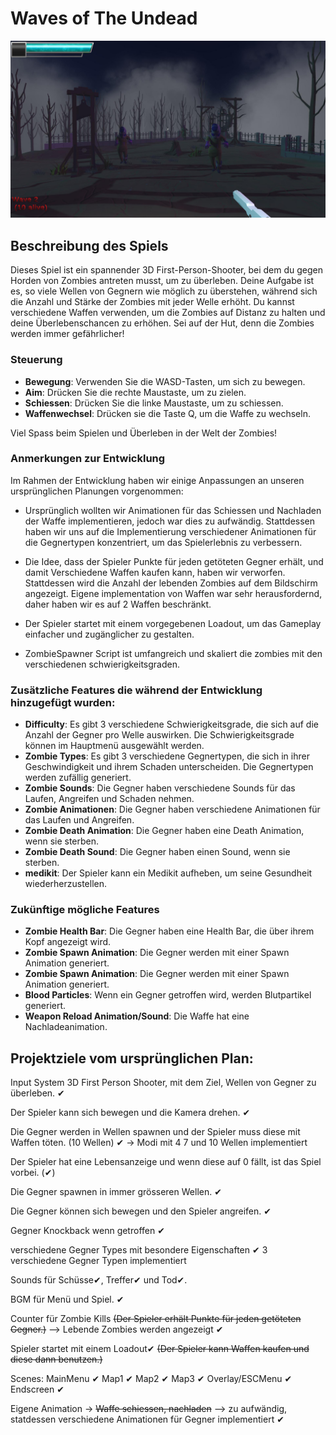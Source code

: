 ﻿# Waves of The Undead
![Game Screenshot](Assets/Materials/Textures/Game.jpg)
## Beschreibung des Spiels
Dieses Spiel ist ein spannender 3D First-Person-Shooter, bei dem du gegen Horden von Zombies antreten musst, um zu überleben. Deine Aufgabe ist es, so viele Wellen von Gegnern wie möglich zu überstehen, während sich die Anzahl und Stärke der Zombies mit jeder Welle erhöht. Du kannst verschiedene Waffen verwenden, um die Zombies auf Distanz zu halten und deine Überlebenschancen zu erhöhen. Sei auf der Hut, denn die Zombies werden immer gefährlicher!


### Steuerung

- **Bewegung**: Verwenden Sie die WASD-Tasten, um sich zu bewegen.
- **Aim**: Drücken Sie die rechte Maustaste, um zu zielen.
- **Schiessen**: Drücken Sie die linke Maustaste, um zu schiessen.
- **Waffenwechsel**: Drücken sie die Taste Q, um die Waffe zu wechseln.

Viel Spass beim Spielen und Überleben in der Welt der Zombies!

### Anmerkungen zur Entwicklung
Im Rahmen der Entwicklung haben wir einige Anpassungen an unseren ursprünglichen Planungen vorgenommen:

- Ursprünglich wollten wir Animationen für das Schiessen und Nachladen der Waffe implementieren, jedoch war dies zu aufwändig. Stattdessen haben wir uns auf die Implementierung verschiedener Animationen für die Gegnertypen konzentriert, um das Spielerlebnis zu verbessern.

- Die Idee, dass der Spieler Punkte für jeden getöteten Gegner erhält, und damit Verschiedene Waffen kaufen kann, haben wir verworfen. Stattdessen wird die Anzahl der lebenden Zombies auf dem Bildschirm angezeigt. Eigene implementation von Waffen war sehr herausfordernd, daher haben wir es auf 2 Waffen beschränkt.

- Der Spieler startet mit einem vorgegebenen Loadout, um das Gameplay einfacher und zugänglicher zu gestalten.

- ZombieSpawner Script ist umfangreich und skaliert die zombies mit den verschiedenen schwierigkeitsgraden.


### Zusätzliche Features die während der Entwicklung hinzugefügt wurden:

 - **Difficulty**: Es gibt 3 verschiedene Schwierigkeitsgrade, die sich auf die Anzahl der Gegner pro Welle auswirken. Die Schwierigkeitsgrade können im Hauptmenü ausgewählt werden.
 - **Zombie Types**: Es gibt 3 verschiedene Gegnertypen, die sich in ihrer Geschwindigkeit und ihrem Schaden unterscheiden. Die Gegnertypen werden zufällig generiert.
 - **Zombie Sounds**: Die Gegner haben verschiedene Sounds für das Laufen, Angreifen und Schaden nehmen.
 - **Zombie Animationen**: Die Gegner haben verschiedene Animationen für das Laufen und Angreifen.
- **Zombie Death Animation**: Die Gegner haben eine Death Animation, wenn sie sterben.
 - **Zombie Death Sound**: Die Gegner haben einen Sound, wenn sie sterben.
 - **medikit**: Der Spieler kann ein Medikit aufheben, um seine Gesundheit wiederherzustellen.

### Zukünftige mögliche Features

- **Zombie Health Bar**: Die Gegner haben eine Health Bar, die über ihrem Kopf angezeigt wird.
- **Zombie Spawn Animation**: Die Gegner werden mit einer Spawn Animation generiert.
- **Zombie Spawn Animation**: Die Gegner werden mit einer Spawn Animation generiert.
- **Blood Particles**: Wenn ein Gegner getroffen wird, werden Blutpartikel generiert.
- **Weapon Reload Animation/Sound**: Die Waffe hat eine Nachladeanimation.



## Projektziele vom ursprünglichen Plan:

Input System
3D First Person Shooter, mit dem Ziel, Wellen von Gegner zu überleben. ✔

Der Spieler kann sich bewegen und die Kamera drehen. ✔

Die Gegner werden in Wellen spawnen und der Spieler muss diese mit Waffen töten. (10 Wellen) ✔ -> Modi mit 4 7 und 10 Wellen implementiert 

Der Spieler hat eine Lebensanzeige und wenn diese auf 0 fällt, ist das Spiel vorbei. (✔)

Die Gegner spawnen in immer grösseren Wellen. ✔

Die Gegner können sich bewegen und den Spieler angreifen. ✔

Gegner Knockback wenn getroffen ✔

verschiedene Gegner Types mit besondere Eigenschaften ✔ 3 verschiedene Gegner Typen implementiert

Sounds für Schüsse✔, Treffer✔ und Tod✔.

BGM für Menü und Spiel. ✔

Counter für Zombie Kills ~~(Der Spieler erhält Punkte für jeden getöteten Gegner.)~~  --> Lebende Zombies werden angezeigt ✔

Spieler startet mit einem Loadout✔ ~~(Der Spieler kann Waffen kaufen und diese dann benutzen.)~~


Scenes:
MainMenu ✔
Map1 ✔
Map2 ✔
Map3 ✔
Overlay/ESCMenu ✔
Endscreen ✔

Eigene Animation -> ~~Waffe schiessen, nachladen~~ --> zu aufwändig, statdessen verschiedene Animationen für Gegner implementiert ✔

